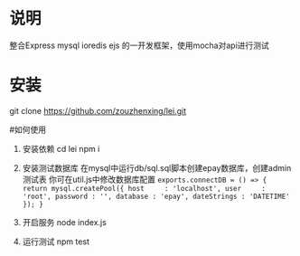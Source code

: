 # 说明
整合Express mysql ioredis ejs 的一开发框架，使用mocha对api进行测试

# 安装
git clone https://github.com/zouzhenxing/lei.git

#如何使用
1. 安装依赖
cd lei
npm i

2. 安装测试数据库
在mysql中运行db/sql.sql脚本创建epay数据库，创建admin测试表
你可在util.js中修改数据库配置
`exports.connectDB = () => {
    return mysql.createPool({
        host     : 'localhost',
        user     : 'root',
        password : '',
        database : 'epay',
        dateStrings : 'DATETIME'
    });
}`

3. 开启服务
node index.js

4. 运行测试
npm test